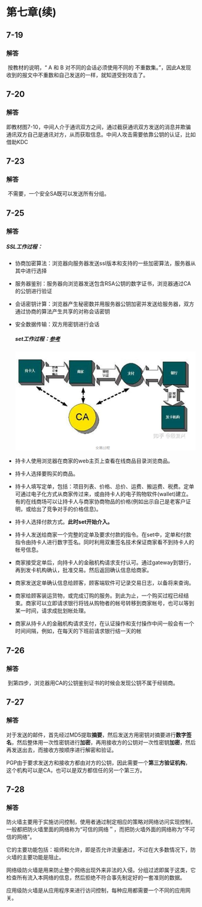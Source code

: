 # 第七章(续)

## 7-19

### 解答

​	按教材的说明，“ A 和 B 对不同的会话必须使用不同的 不重数集。”，因此A发现收到的报文中不重数和自己发送的一样，就知道受到攻击了。

## 7-20

### 解答

​	即教材图7-10，中间人介于通讯双方之间，通过截获通讯双方发送的消息并欺骗通讯双方自己是通讯对方，从而获取信息。中间人攻击需要依靠公钥的认证，比如借助KDC

## 7-23

### 解答

​	不需要，一个安全SA既可以发送所有分组。

## 7-25

### 解答

##### 	SSL工作过程：

- 协商加密算法：浏览器向服务器发送ssl版本和支持的一些加密算法，服务器从其中进行选择

- 服务器鉴别：服务器向浏览器发送包含RSA公钥的数字证书，浏览器通过CA的公钥进行验证

- 会话密钥计算：浏览器产生秘密数并用服务器公钥加密并发送给服务器，双方通过协商的算法产生共享的对称会话密钥

- 安全数据传输：双方用密钥进行会话

  ##### set工作过程：[参考](https://zhuanlan.zhihu.com/p/52020176)

  <img src="作业八.assets/image-20191214104113279.png" alt="image-20191214104113279" style="zoom:67%;" />

- 持卡人使用浏览器在商家的web主页上查看在线商品目录浏览商品。

- 持卡人选择要购买的商品。

- 持卡人填写定单，包括：项目列表、价格、总价、运费、搬运费、税费。定单可通过电子化方式从商家传过来，或由持卡人的电子购物软件(wallet)建立。有的在线商场可以让持卡人与商家协商物品的价格(例如出示自己是老客户证明，或给出了竞争对手的价格信息)。

- 持卡人选择付款方式。**此时set开始介入。**

- 持卡人发送给商家一个完整的定单及要求付款的指令。在set中，定单和付款指令由持卡人进行数字签名。同时利用双重签名技术保证商家看不到持卡人的帐号信息。

- 商家接受定单后，向持卡人的金融机构请求支付认可。通过gateway到银行，再到发卡机构确认，批准交易。然后返回确认信息给商家。

- 商家发送定单确认信息给顾客，顾客端软件可记录交易日志，以备将来查询。

- 商家给顾客装运货物，或完成订购的服务。到此为止，一个购买过程已经结束。商家可以立即请求银行将钱从购物者的帐号转移到商家帐号，也可以等到某一时间，请求成批划帐处理。

- 商家从持卡人的金融机构请求支付，在认证操作和支付操作中间一般会有一个时间间隔，例如，在每天的下班前请求银行结一天的帐

## 7-26

### 解答

​	到第四步，浏览器用CA的公钥鉴别证书的时候会发现公钥不属于经销商。

## 7-27

### 解答

​	对于发送的邮件，首先经过MD5提取**摘要**，然后发送方用密钥对摘要进行**数字签名**，然后整体用一次性密钥进行**加密**，再用接收方的公钥对一次性密钥**加密**，然后再发送出去，而接收方按顺序进行解密和验证。

​	PGP由于要求发送方和接收方都由对方的公钥，因此需要一个**第三方验证机构**，这个机构可以是CA，也可以是双方都信任的另一个第三方。

## 7-28

### 解答

​	防火墙主要用于实施访问控制，使用者通过制定相应的策略对网络访问实现控制，一般都把防火墙里面的网络称为“可信的网络＂，而把防火墙外面的网络称为“不可信的网络”。

​	它的主要功能包括：祖师和允许，即是否允许流量通过，不过在大多数情况下，防火墙的主要功能是阻止。 

​	网络级防火墙是用来防止整个网络出现外来非法的入侵。分组过滤即属于这类，它检查所有流入本网络的信息，然后拒绝不符合事先制定好的一套准则的数据。

​	应用级防火墙是从应用程序来进行访问控制，每种应用都需要一个不同的应用网关。